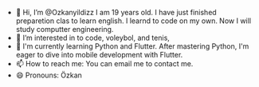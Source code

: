 - 👋 Hi, I’m @Ozkanyildizz I am 19 years old. I have just finished preparetion clas to learn english. I learnd to code on my own. Now I will study computter engineering.
- 👀 I’m interested in to code, voleybol, and tenis,
- 🌱 I'm currently learning Python and Flutter. After mastering Python, I'm eager to dive into mobile development with Flutter.
- 📫 How to reach me: You can email me to contact me.
- 😄 Pronouns: Özkan 


<!---
Ozkanyildizz/Ozkanyildizz is a ✨ special ✨ repository because its `README.md` (this file) appears on your GitHub profile.
You can click the Preview link to take a look at your changes.
--->
